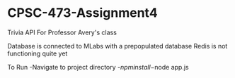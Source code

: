 # CPSC-473-Assignment4
Trivia API For Professor Avery's class

Database is connected to MLabs with a prepopulated database
Redis is not functioning quite yet

To Run
-Navigate to project directory
-$npm install
-$node app.js
